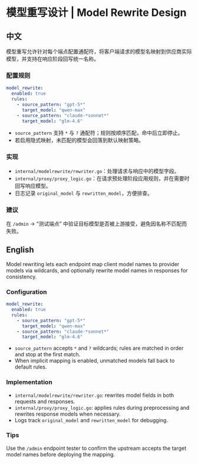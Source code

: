 # 模型重写设计 | Model Rewrite Design

## 中文

模型重写允许针对每个端点配置通配符，将客户端请求的模型名映射到供应商实际模型，并支持在响应阶段回写统一名称。

### 配置规则

```yaml
model_rewrite:
  enabled: true
  rules:
    - source_pattern: "gpt-5*"
      target_model: "qwen-max"
    - source_pattern: "claude-*sonnet*"
      target_model: "glm-4.6"
```

- `source_pattern` 支持 `*` 与 `?` 通配符；规则按顺序匹配，命中后立即停止。  
- 若启用隐式映射，未匹配的模型会回落到默认映射策略。  

### 实现

- `internal/modelrewrite/rewriter.go`：处理请求与响应中的模型字段。  
- `internal/proxy/proxy_logic.go`：在请求预处理阶段应用规则，并在需要时回写响应模型。  
- 日志记录 `original_model` 与 `rewritten_model`，方便排查。  

### 建议

在 `/admin` → “测试端点” 中验证目标模型是否被上游接受，避免因名称不匹配而失败。

## English

Model rewriting lets each endpoint map client model names to provider models via wildcards, and optionally rewrite model names in responses for consistency.

### Configuration

```yaml
model_rewrite:
  enabled: true
  rules:
    - source_pattern: "gpt-5*"
      target_model: "qwen-max"
    - source_pattern: "claude-*sonnet*"
      target_model: "glm-4.6"
```

- `source_pattern` accepts `*` and `?` wildcards; rules are matched in order and stop at the first match.  
- When implicit mapping is enabled, unmatched models fall back to default rules.  

### Implementation

- `internal/modelrewrite/rewriter.go`: rewrites model fields in both requests and responses.  
- `internal/proxy/proxy_logic.go`: applies rules during preprocessing and rewrites response models when necessary.  
- Logs track `original_model` and `rewritten_model` for debugging.  

### Tips

Use the `/admin` endpoint tester to confirm the upstream accepts the target model names before deploying the mapping.  

